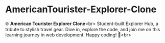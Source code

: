 # AmericanTourister-Explorer-Clone
🌐 **American Tourister Explorer Clone**&lt;br> Student-built Explorer Hub, a tribute to stylish travel gear. Dive in, explore the code, and join me on this learning journey in web development. Happy coding! 🚀&lt;br>
